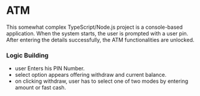 # ATM
This somewhat complex TypeScript/Node.js project is a console-based application. When the system starts, the user is prompted with a user pin. After entering the details successfully, the ATM functionalities are unlocked. 
### Logic Building 
* user Enters his PIN Number.
* select option appears offering withdraw and current balance.
* on clicking withdraw, user has to select one of two modes by entering amount or fast cash.